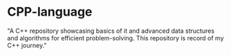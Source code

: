 # CPP-language
"A C++ repository showcasing basics of it and advanced data structures and algorithms for efficient problem-solving. This repository is record of my C++ journey."
